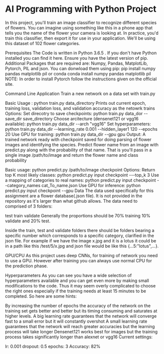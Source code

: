 # AI Programming with Python Project
In this project, you'll train an image classifier to recognize different species of flowers. You can imagine using something like this in a phone app that tells you the name of the flower your camera is looking at. In practice, you'd train this classifier, then export it for use in your application. We'll be using this dataset of 102 flower categories.

Prerequisites
The Code is written in Python 3.6.5 . If you don't have Python installed you can find it here. Ensure you have the latest version of pip.
Additional Packages that are required are: Numpy, Pandas, MatplotLib, Pytorch, PIL and json. You can donwload them using pip:
pip install numpy pandas matplotlib pil
or conda
conda install numpy pandas matplotlib pil
NOTE: In order to install Pytorch follow the instructions given on the official site.

Command Line Application
Train a new network on a data set with train.py

Basic Usage : python train.py data_directory
Prints out current epoch, training loss, validation loss, and validation accuracy as the netowrk trains
Options:
Set direcotry to save checkpoints: python train.py data_dor --save_dir save_directory
Choose arcitecture (densenet121 or vgg16 available): python train.py data_dir --arch "vgg16"
Set hyperparameters: python train.py data_dir --learning_rate 0.001 --hidden_layer1 120 --epochs 20
Use GPU for training: python train.py data_dir --gpu gpu
Output: A trained network ready with checkpoint saved for doing parsing of flower images and identifying the species.
Predict flower name from an image with predict.py along with the probability of that name. That is you'll pass in a single image /path/to/image and return the flower name and class probability

Basic usage: python predict.py /path/to/image checkpoint
Options:
Return top K most likely classes: python predict.py input checkpoint ---top_k 3
Use a mapping of categories to real names: python predict.py input checkpoint --category_names cat_To_name.json
Use GPU for inference: python predict.py input checkpoint --gpu
Data
The data used specifically for this assignment are a flower database(.json file). It is not provided in the repository as it's larger than what github allows.
The data need to comprised of 3 folders:

test
train
validate
Generally the proportions should be 70% training 10% validate and 20% test.

Inside the train, test and validate folders there should be folders bearing a specific number which corresponds to a specific category, clarified in the json file. For example if we have the image x.jpg and it is a lotus it could be in a path like this /test/5/x.jpg and json file would be like this {...5:"lotus",...}.

GPU/CPU
As this project uses deep CNNs, for training of network you need to use a GPU. However after training you can always use normal CPU for the prediction phase.

Hyperparameters
As you can see you have a wide selection of hyperparameters available and you can get even more by making small modifications to the code. Thus it may seem overly complicated to choose the right ones especially if the training needs at least 15 minutes to be completed. So here are some hints:

By increasing the number of epochs the accuracy of the network on the training set gets better and better but its timing consuming and saturates at higher levels.
A big learning rate guarantees that the network will converge fast to a small error but it will constantly overshot
A small learning rate guarantees that the network will reach greater accuracies but the learning process will take longer
Densenet121 works best for images but the training process takes significantly longer than alexnet or vgg16
Current settings:

lr: 0.001
dropout: 0.5
epochs: 3
Accuracy: 82%
